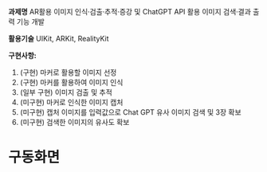 **과제명**
AR활용 이미지 인식·검출·추적·증강 및 ChatGPT API 활용 이미지 검색·결과 출력 기능 개발

**활용기술** 
UIKit, ARKit, RealityKit 

**구현사항:** 
1. (구현) 마커로 활용할 이미지 선정
2. (구현) 마커를 활용하여 이미지 인식
3. (일부 구현) 이미지 검출 및 추적 
4. (미구현) 마커로 인식한 이미지 캡처
5. (미구현) 캡처 이미지를 입력값으로 Chat GPT 유사 이미지 검색 및 3장 확보 
6. (미구현) 검색한 이미지의 유사도 확보
   
# 구동화면
